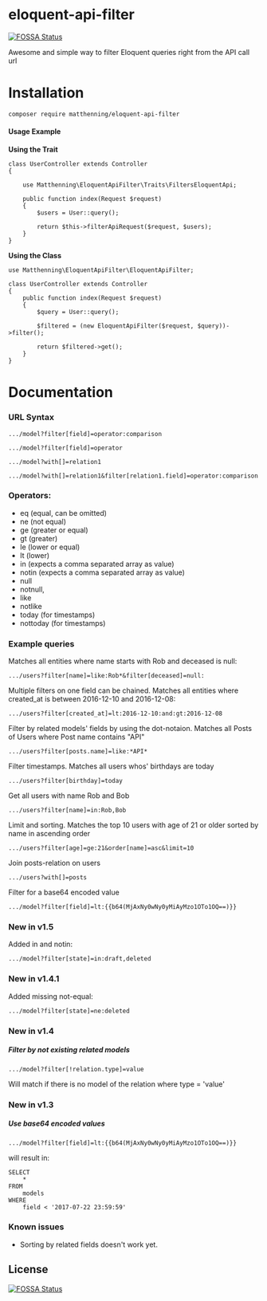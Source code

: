 # eloquent-api-filter
[![FOSSA Status](https://app.fossa.com/api/projects/git%2Bgithub.com%2Fmatthenning%2Feloquent-api-filter.svg?type=shield)](https://app.fossa.com/projects/git%2Bgithub.com%2Fmatthenning%2Feloquent-api-filter?ref=badge_shield)

Awesome and simple way to filter Eloquent queries right from the API call url


# Installation
```
composer require matthenning/eloquent-api-filter
```

#### Usage Example

**Using the Trait**
```
class UserController extends Controller
{  
    
    use Matthenning\EloquentApiFilter\Traits\FiltersEloquentApi;
    
    public function index(Request $request)
    {
        $users = User::query();
        
        return $this->filterApiRequest($request, $users);
    }
}
```

**Using the Class**
```
use Matthenning\EloquentApiFilter\EloquentApiFilter;

class UserController extends Controller
{    
    public function index(Request $request)
    {
        $query = User::query();
        
        $filtered = (new EloquentApiFilter($request, $query))->filter();
        
        return $filtered->get();
    }
}
```

# Documentation

### URL Syntax
`.../model?filter[field]=operator:comparison`

`.../model?filter[field]=operator`

`.../model?with[]=relation1`

`.../model?with[]=relation1&filter[relation1.field]=operator:comparison`

### Operators:
* eq (equal, can be omitted)
* ne (not equal)
* ge (greater or equal)
* gt (greater)
* le (lower or equal)
* lt (lower)
* in (expects a comma separated array as value)
* notin (expects a comma separated array as value)
* null
* notnull,
* like
* notlike
* today (for timestamps)
* nottoday (for timestamps)

### Example queries

Matches all entities where name starts with Rob and deceased is null:

`.../users?filter[name]=like:Rob*&filter[deceased]=null:`

Multiple filters on one field can be chained.
Matches all entities where created_at is between 2016-12-10 and 2016-12-08:

`.../users?filter[created_at]=lt:2016-12-10:and:gt:2016-12-08`

Filter by related models' fields by using the dot-notaion.
Matches all Posts of Users where Post name contains "API"

`.../users?filter[posts.name]=like:*API*`

Filter timestamps.
Matches all users whos' birthdays are today

`.../users?filter[birthday]=today`

Get all users with name Rob and Bob

`.../users?filter[name]=in:Rob,Bob`

Limit and sorting.
Matches the top 10 users with age of 21 or older sorted by name in ascending order

`.../users?filter[age]=ge:21&order[name]=asc&limit=10`

Join posts-relation on users

`.../users?with[]=posts`

Filter for a base64 encoded value

`.../model?filter[field]=lt:{{b64(MjAxNy0wNy0yMiAyMzo1OTo1OQ==)}}`

### New in v1.5

Added in and notin:
```
.../model?filter[state]=in:draft,deleted
```

### New in v1.4.1

Added missing not-equal:
```
.../model?filter[state]=ne:deleted
```

### New in v1.4

##### Filter by not existing related models

```
.../model?filter[!relation.type]=value
```

Will match if there is no model of the relation where type = 'value'

### New in v1.3

##### Use base64 encoded values
```
.../model?filter[field]=lt:{{b64(MjAxNy0wNy0yMiAyMzo1OTo1OQ==)}}
```
will result in:
```
SELECT 
    * 
FROM 
    models 
WHERE 
    field < '2017-07-22 23:59:59'
```


### Known issues

* Sorting by related fields doesn't work yet.


## License
[![FOSSA Status](https://app.fossa.com/api/projects/git%2Bgithub.com%2Fmatthenning%2Feloquent-api-filter.svg?type=large)](https://app.fossa.com/projects/git%2Bgithub.com%2Fmatthenning%2Feloquent-api-filter?ref=badge_large)